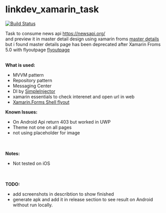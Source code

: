# linkdev_xamarin_task

[![Build Status](https://dev.azure.com/ahmedkhtab99/test/_apis/build/status/AhmedKhattab95.linkdev_xamarin_task?branchName=master)](https://dev.azure.com/ahmedkhtab99/test/_build/latest?definitionId=3&branchName=master)

Task to consume news api https://newsapi.org/ </br>
and preview it in master detail design using xamarin froms 
<a href="https://docs.microsoft.com/en-us/dotnet/api/xamarin.forms.masterdetailpage?view=xamarin-forms">master details</a>
</br>but i found master details page has been deprecated after Xamarin Froms 5.0 with flyoutpage
<a href="https://docs.microsoft.com/en-us/xamarin/xamarin-forms/app-fundamentals/navigation/flyoutpage">flyoutpage</a> </br> </br>

<b>What is used:</b></br>
- MVVM pattern
- Repository pattern
- Messaging Center
- DI by <a href="https://docs.simpleinjector.org/en/latest/">SimpleInjector</a>
- xamarin essentials to check interenet and open url in web
- <a href="https://docs.microsoft.com/en-us/xamarin/xamarin-forms/app-fundamentals/navigation/flyoutpage">Xamarin.Forms Shell flyout</a>

<b>Known Issues:</b></br>
- On Android Api return 403 but worked in UWP </br>
- Theme not one on all pages </br>
- not using placeholder for image

</br></br>
<b>Notes:</b></br>
- Not tested on iOS <br/>

</br></br>
<b>TODO:</b></br>
- add screenshots in describtion to show finished
- generate apk and add it in release section to see result on Android without run locally.





